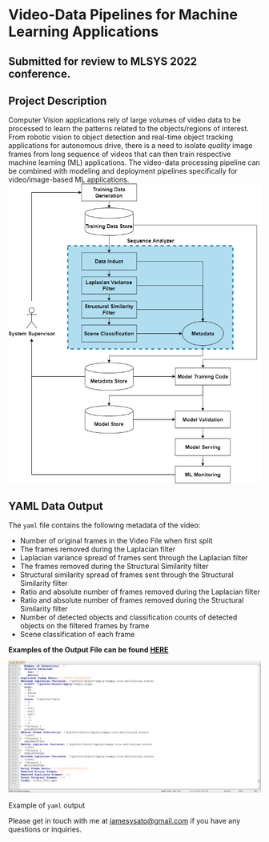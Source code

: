 # Video-Data Pipelines for Machine Learning Applications 

## Submitted for review to MLSYS 2022 conference.

## Project Description
Computer Vision applications rely of large volumes of video data to be processed to learn the patterns related to the objects/regions of interest. From robotic vision to object detection and real-time object tracking applications for autonomous drive, there is a need to isolate _quality_ image frames from long sequence of videos that can then train respective machine learning (ML) applications. The video-data processing pipeline can be combined with modeling and deployment pipelines specifically for video/image-based ML applications. 
<img src=".media\Process-Overview.png" alt=".media\Process-Overview.png"></img>

## YAML Data Output
The `yaml` file contains the following metadata of the video:
- Number of original frames in the Video File when first split
- The frames removed during the Laplacian filter
- Laplacian variance spread of frames sent through the Laplacian filter
- The frames removed during the Structural Similarity filter
- Structural similarity spread of frames sent through the Structural Similarity filter
- Ratio and absolute number of frames removed during the Laplacian filter
- Ratio and absolute number of frames removed during the Structural Similarity filter
- Number of detected objects and classification counts of detected objects on the filtered frames by frame
- Scene classification of each frame

**Examples of the Output File can be found [HERE](https://github.com/James-Yuichi-Sato/MLSYS-2022-Video-Pipeline/Output-Examples/)**

<img src=".media\yaml.png" alt=".media\yaml.png"></img>

Example of `yaml` output

Please get in touch with me at jamesysato@gmail.com if you have any questions or inquiries.